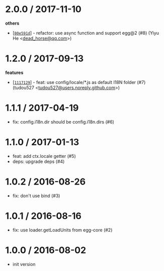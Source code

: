 
2.0.0 / 2017-11-10
==================

**others**
  * [[`80e591d`](http://github.com/eggjs/egg-i18n/commit/80e591d86eef8d92a8f8c6eef8d8d8fb00d9a1e2)] - refactor: use async function and support egg@2 (#8) (Yiyu He <<dead_horse@qq.com>>)

1.2.0 / 2017-09-13
==================

**features**
  * [[`1117129`](http://github.com/eggjs/egg-i18n/commit/1117129ce0153d317d376a2692b3de14b94a6717)] - feat: use config/locale/*.js as default I18N folder (#7) (tudou527 <<tudou527@users.noreply.github.com>>)

1.1.1 / 2017-04-19
==================

  * fix: config.i18n.dir should be config.i18n.dirs (#6)

1.1.0 / 2017-01-13
==================

  * feat: add ctx.locale getter (#5)
  * deps: upgrade deps (#4)

1.0.2 / 2016-08-26
==================

  * fix: don't use bind (#3)

1.0.1 / 2016-08-16
==================

  * fix: use loader.getLoadUnits from egg-core (#2)

1.0.0 / 2016-08-02
==================

 * init version

